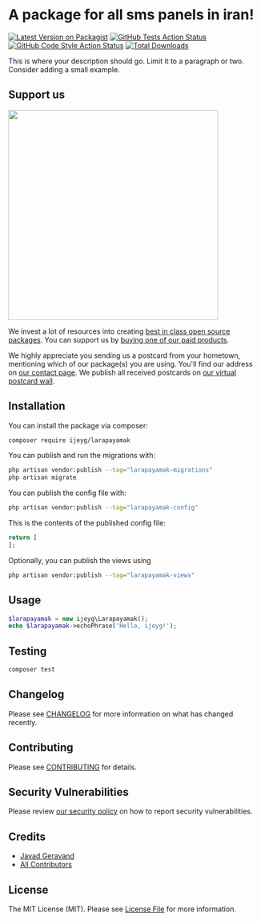 # A package for all sms panels in iran!

[![Latest Version on Packagist](https://img.shields.io/packagist/v/ijeyg/larapayamak.svg?style=flat-square)](https://packagist.org/packages/ijeyg/larapayamak)
[![GitHub Tests Action Status](https://img.shields.io/github/actions/workflow/status/ijeyg/larapayamak/run-tests.yml?branch=main&label=tests&style=flat-square)](https://github.com/ijeyg/larapayamak/actions?query=workflow%3Arun-tests+branch%3Amain)
[![GitHub Code Style Action Status](https://img.shields.io/github/actions/workflow/status/ijeyg/larapayamak/fix-php-code-style-issues.yml?branch=main&label=code%20style&style=flat-square)](https://github.com/ijeyg/larapayamak/actions?query=workflow%3A"Fix+PHP+code+style+issues"+branch%3Amain)
[![Total Downloads](https://img.shields.io/packagist/dt/ijeyg/larapayamak.svg?style=flat-square)](https://packagist.org/packages/ijeyg/larapayamak)

This is where your description should go. Limit it to a paragraph or two. Consider adding a small example.

## Support us

[<img src="https://github-ads.s3.eu-central-1.amazonaws.com/larapayamak.jpg?t=1" width="419px" />](https://spatie.be/github-ad-click/larapayamak)

We invest a lot of resources into creating [best in class open source packages](https://spatie.be/open-source). You can support us by [buying one of our paid products](https://spatie.be/open-source/support-us).

We highly appreciate you sending us a postcard from your hometown, mentioning which of our package(s) you are using. You'll find our address on [our contact page](https://spatie.be/about-us). We publish all received postcards on [our virtual postcard wall](https://spatie.be/open-source/postcards).

## Installation

You can install the package via composer:

```bash
composer require ijeyg/larapayamak
```

You can publish and run the migrations with:

```bash
php artisan vendor:publish --tag="larapayamak-migrations"
php artisan migrate
```

You can publish the config file with:

```bash
php artisan vendor:publish --tag="larapayamak-config"
```

This is the contents of the published config file:

```php
return [
];
```

Optionally, you can publish the views using

```bash
php artisan vendor:publish --tag="larapayamak-views"
```

## Usage

```php
$larapayamak = new ijeyg\Larapayamak();
echo $larapayamak->echoPhrase('Hello, ijeyg!');
```

## Testing

```bash
composer test
```

## Changelog

Please see [CHANGELOG](CHANGELOG.md) for more information on what has changed recently.

## Contributing

Please see [CONTRIBUTING](CONTRIBUTING.md) for details.

## Security Vulnerabilities

Please review [our security policy](../../security/policy) on how to report security vulnerabilities.

## Credits

- [Javad Geravand](https://github.com/ijeyg)
- [All Contributors](../../contributors)

## License

The MIT License (MIT). Please see [License File](LICENSE.md) for more information.
